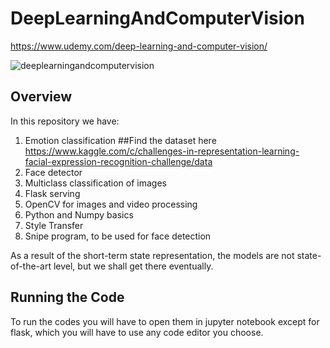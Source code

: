 # DeepLearningAndComputerVision
https://www.udemy.com/deep-learning-and-computer-vision/


![deeplearningandcomputervision](https://user-images.githubusercontent.com/47675359/163752170-e418e8a2-1c43-4d78-866f-390ba90130ee.PNG)

## Overview

In this repository we have:
1. Emotion classification
##Find the dataset here
https://www.kaggle.com/c/challenges-in-representation-learning-facial-expression-recognition-challenge/data
2. Face detector
3. Multiclass classification of images
4. Flask serving
5. OpenCV for images and video processing
6. Python and Numpy basics
7. Style Transfer
8. Snipe program, to be used for face detection

As a result of the short-term state representation, the models are not state-of-the-art level, but we shall get there eventually.


## Running the Code

To run the codes you will have to open them in jupyter notebook except for flask, which you will have to use any code editor you choose.
